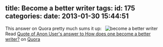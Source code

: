 title: Become a better writer
tags:
id: 175
categories:
date: 2013-01-30 15:44:51
---

This answer on Quora pretty much sums it up:
&nbsp;
![become a better writer](http://qph.cf.quoracdn.net/main-qimg-13e94ea8d3bd6bf9dc771b961c86a67a)
&nbsp;
<span class="quora-content-embed" data-name="How-does-one-become-a-better-writer/answers/1971966/quote/263145">Read [Quote of Anon User's answer to How does one become a better writer?](http://www.quora.com/How-does-one-become-a-better-writer/answers/1971966/quote/263145) on [Quora](http://www.quora.com)</span>